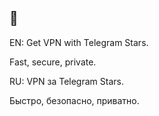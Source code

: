 ## 👋

EN:
Get VPN with Telegram Stars.

Fast, secure, private.  

RU: 
VPN за Telegram Stars.

Быстро, безопасно, приватно.
